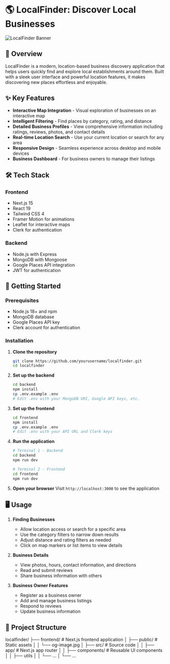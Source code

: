 # 🌎 LocalFinder: Discover Local Businesses

![LocalFinder Banner](public/og-image.jpg)

## 📌 Overview

LocalFinder is a modern, location-based business discovery application that helps users quickly find and explore local establishments around them. Built with a sleek user interface and powerful location features, it makes discovering new places effortless and enjoyable.

## ✨ Key Features

- **Interactive Map Integration** - Visual exploration of businesses on an interactive map
- **Intelligent Filtering** - Find places by category, rating, and distance
- **Detailed Business Profiles** - View comprehensive information including ratings, reviews, photos, and contact details
- **Real-time Location Search** - Use your current location or search for any area
- **Responsive Design** - Seamless experience across desktop and mobile devices
- **Business Dashboard** - For business owners to manage their listings

## 🛠️ Tech Stack

### Frontend

- Next.js 15
- React 19
- Tailwind CSS 4
- Framer Motion for animations
- Leaflet for interactive maps
- Clerk for authentication

### Backend

- Node.js with Express
- MongoDB with Mongoose
- Google Places API integration
- JWT for authentication

## 🚀 Getting Started

### Prerequisites

- Node.js 18+ and npm
- MongoDB database
- Google Places API key
- Clerk account for authentication

### Installation

1. **Clone the repository**

   ```bash
   git clone https://github.com/yourusername/localfinder.git
   cd localfinder
   ```

2. **Set up the backend**

   ```bash
   cd backend
   npm install
   cp .env.example .env
   # Edit .env with your MongoDB URI, Google API keys, etc.
   ```

3. **Set up the frontend**

   ```bash
   cd frontend
   npm install
   cp .env.example .env
   # Edit .env with your API URL and Clerk keys
   ```

4. **Run the application**

   ```bash
   # Terminal 1 - Backend
   cd backend
   npm run dev

   # Terminal 2 - Frontend
   cd frontend
   npm run dev
   ```

5. **Open your browser**
   Visit `http://localhost:3000` to see the application

## 🖥️ Usage

1. **Finding Businesses**

   - Allow location access or search for a specific area
   - Use the category filters to narrow down results
   - Adjust distance and rating filters as needed
   - Click on map markers or list items to view details

2. **Business Details**

   - View photos, hours, contact information, and directions
   - Read and submit reviews
   - Share business information with others

3. **Business Owner Features**
   - Register as a business owner
   - Add and manage business listings
   - Respond to reviews
   - Update business information

## 📁 Project Structure

localfinder/
├── frontend/ # Next.js frontend application
│ ├── public/ # Static assets
│ │ └── og-image.jpg
│ ├── src/ # Source code
│ │ ├── app/ # Next.js app router
│ │ ├── components/ # Reusable UI components
│ │ ├── utils
│ │ └── ...
│ └── ...
